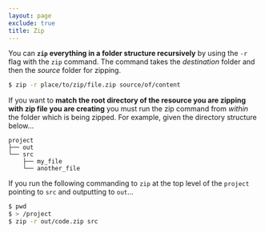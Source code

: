 ```yaml
---
layout: page
exclude: true
title: Zip
---
```


You can **`zip` everything in a folder structure recursively** by using the `-r` flag with the `zip` command. The command takes the *destination* folder and then the *source* folder for zipping.
```bash
$ zip -r place/to/zip/file.zip source/of/content
```

If you want to **match the root directory of the resource you are zipping with zip file you are creating** you must run the zip command from *within* the folder which is being zipped. For example, given the directory structure below...
```
project
├── out
└── src
	├── my_file
    └── another_file
```

If you run the following commanding to `zip` at the top level of the `project` pointing to `src` and outputting to `out`...
```bash
$ pwd
$ > /project
$ zip -r out/code.zip src
```


<!--stackedit_data:
eyJoaXN0b3J5IjpbNTMwNzg4ODU5LDEyNDkxODM4OCwtMTYxND
EzNzE4OF19
-->